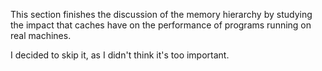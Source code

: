 This section finishes the discussion of the memory hierarchy by studying the impact that caches have on the performance of programs running on real machines.

I decided to skip it, as I didn't think it's too important. 


